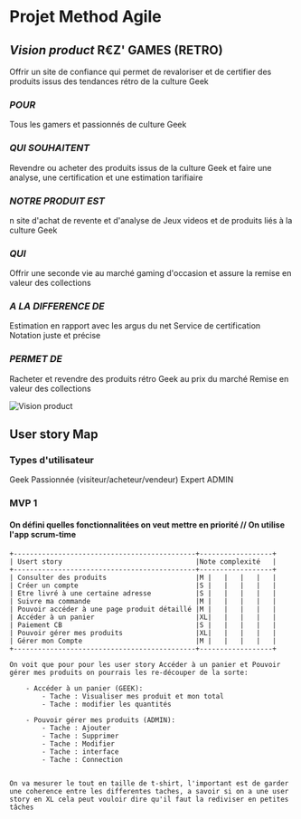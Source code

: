 # Projet Method Agile

##  _Vision product_ R€Z' GAMES (RETRO)
 
Offrir un site de confiance qui permet de revaloriser et de certifier des produits issus des tendances rétro de la culture Geek
 
### _POUR_
 
Tous les gamers et passionnés de culture Geek
 
### _QUI SOUHAITENT_
 
Revendre ou acheter des produits issus de la culture Geek et faire une analyse, une certification et une estimation  tarifiaire
 
### _NOTRE PRODUIT EST_
 
n site d'achat de revente et d'analyse de Jeux videos et de produits liés à la culture Geek
 
### _QUI_
 
Offrir une seconde vie au marché gaming d'occasion et assure la remise en valeur des collections
 
### _A LA DIFFERENCE DE_
 
Estimation en rapport avec les argus du net
Service de certification
Notation juste et précise
 
### _PERMET DE_
Racheter et revendre des produits rétro Geek au prix du marché
Remise en valeur des collections

![Vision product](/home/rodolphe-delory/Notes-MD/Images/Vision_Product_REZ.jpeg "Vision schema")



## User story Map

### Types d'utilisateur

Geek Passionnée (visiteur/acheteur/vendeur)
Expert 
ADMIN


### MVP 1

#### On défini quelles fonctionnalitées on veut mettre en priorité // On utilise l'app scrum-time 
    +---------------------------------------------+------------------+
    | Usert story                                 |Note complexité   |
    +---------------------------------------------+------------------+
    | Consulter des produits                      |M |   |   |   |   |
    | Créer un compte                             |S |   |   |   |   |
    | Etre livré à une certaine adresse           |S |   |   |   |   |
    | Suivre ma commande                          |M |   |   |   |   |
    | Pouvoir accéder à une page produit détaillé |M |   |   |   |   |
    | Accéder à un panier                         |XL|   |   |   |   |
    | Paiement CB                                 |S |   |   |   |   |
    | Pouvoir gérer mes produits                  |XL|   |   |   |   |
    | Gérer mon Compte                            |M |   |   |   |   |
    +---------------------------------------------+------------------+

    On voit que pour pour les user story Accéder à un panier et Pouvoir gérer mes produits on pourrais les re-découper de la sorte: 

        - Accéder à un panier (GEEK): 
            - Tache : Visualiser mes produit et mon total
            - Tache : modifier les quantités

        - Pouvoir gérer mes produits (ADMIN): 
            - Tache : Ajouter
            - Tache : Supprimer
            - Tache : Modifier
            - Tache : interface
            - Tache : Connection 


    On va mesurer le tout en taille de t-shirt, l'important est de garder une coherence entre les differentes taches, a savoir si on a une user story en XL cela peut vouloir dire qu'il faut la rediviser en petites tâches

#### 



